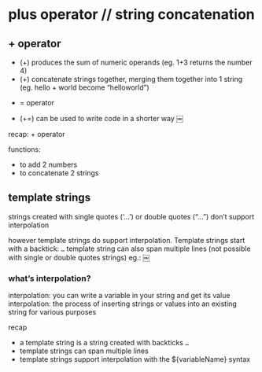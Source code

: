 # plus operator // string concatenation

## + operator

* (+) produces the sum of numeric operands  (eg. 1+3 returns the number 4)
* (+) concatenate strings together, merging them together into 1 string (eg. hello + world become “helloworld”)


+ = operator

* (+=) can be used to write code in a shorter way 
￼

recap: + operator

functions:
* to add 2 numbers
* to concatenate 2 strings


## template strings

strings created with single quotes (‘…’) or double quotes (“…”) don’t support interpolation

however template strings do support interpolation.
Template strings start with a backtick: `…`
template string can also span multiple lines (not possible with single or double quotes strings)
eg.:
￼

### what’s interpolation?

interpolation: you can write a variable in your string and get its value
interpolation: the process of inserting strings or values into an existing string for various purposes


recap
* a template string is a string created with backticks `…`
* template strings can span multiple lines
* template strings support interpolation with the ${variableName} syntax

















